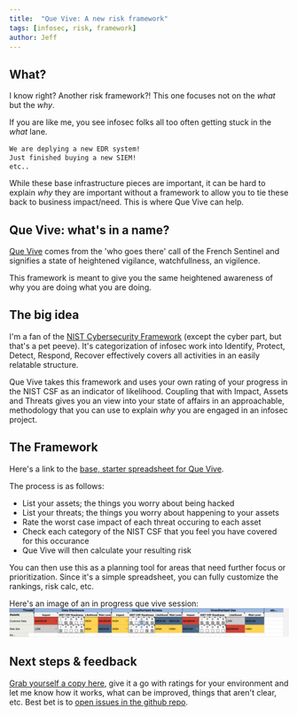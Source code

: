 ```yaml
---
title:  "Que Vive: A new risk framework"
tags: [infosec, risk, framework]
author: Jeff
---
```

## What?
I know right? Another risk framework?! This one focuses not on the *what* but the *why*.

If you are like me, you see infosec folks all too often getting stuck in the *what* lane. 

```
We are deplying a new EDR system! 
Just finished buying a new SIEM!
etc..
```

While these base infrastructure pieces are important, it can be hard to explain *why* they are important without 
a framework to allow you to tie these back to business impact/need. This is where Que Vive can help. 

## Que Vive: what's in a name?
[Que Vive](https://www.wordnik.com/words/qui%20vive) comes from the 'who goes there' call of the French Sentinel and signifies a state of heightened vigilance, watchfullness, an vigilence. 

This framework is meant to give you the same heightened awareness of why you are doing what you are doing.

## The big idea
I'm a fan of the [NIST Cybersecurity Framework](https://www.nist.gov/cyberframework) (except the cyber part, but that's a pet peeve). It's categorization of infosec work into Identify, Protect, Detect, Respond, Recover effectively covers all activities in an easily relatable structure.

Que Vive takes this framework and uses your own rating of your progress in the NIST CSF as an indicator of likelihood. Coupling that with Impact, Assets and Threats gives you an view into your state of affairs in an approachable, methodology that you can use to explain *why* you are engaged in an infosec project.

## The Framework
Here's a link to the [base, starter spreadsheet for Que Vive](https://docs.google.com/spreadsheets/d/1jVFS6Uh6BTsGGc6yTFi1mQmCC8Vf0sQPfsu_9JpK7XE/edit?usp=sharing).

The process is as follows:

- List your assets; the things you worry about being hacked
- List your threats; the things you worry about happening to your assets
- Rate the worst case impact of each threat occuring to each asset
- Check each category of the NIST CSF that you feel you have covered for this occurance
- Que Vive will then calculate your resulting risk

You can then use this as a planning tool for areas that need further focus or prioritization. Since it's a simple spreadsheet, you can fully customize the rankings, risk calc, etc.

Here's an image of an in progress que vive session: ![semi-complete Que Vive](/assets/que-vive-sample.png)


## Next steps & feedback

[Grab yourself a copy here](https://docs.google.com/spreadsheets/d/1jVFS6Uh6BTsGGc6yTFi1mQmCC8Vf0sQPfsu_9JpK7XE/edit?usp=sharing), give it a go with ratings for your environment and let me know how it works, what can be improved, things that aren't clear, etc. Best bet is to [open issues in the github repo](https://github.com/jeffbryner/que-vive).
